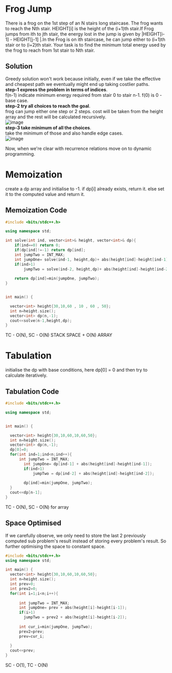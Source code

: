 # Frog Jump  

There is a frog on the 1st step of an N stairs long staircase.
The frog wants to reach the Nth stair. HEIGHT[i] is the height of the (i+1)th stair.If Frog jumps from ith to jth stair,
the energy lost in the jump is given by |HEIGHT[i-1] - HEIGHT[j-1] |.In the Frog is on ith staircase, he can jump either to (i+1)th stair or to (i+2)th stair.
Your task is to find the minimum total energy used by the frog to reach from 1st stair to Nth stair.  

## Solution 

Greedy solution won't work because initially, even if we take the effective and cheapest path we eventually might end up taking costlier paths.  
**step-1  express the problem in terms of indices**.  
f(n-1) indicate minimum energy required from stair 0 to stair n-1. f(0) is 0 - base case.  
**step-2 try all choices to reach the goal**.  
frog can jump either one step or 2 steps. cost will be taken from the height array and the rest will be calculated recursively.  
![image](https://user-images.githubusercontent.com/56584349/177547577-3406361f-7311-4843-a255-1ca2a66f37af.png)  
**step-3 take minimum of all the choices**.  
take the minimum of those and also handle edge cases.  
![image](https://user-images.githubusercontent.com/56584349/177547822-937ff6e2-c52a-4ace-bce2-d820b08a7309.png)

Now, when we're clear with recurrence relations move on to dynamic programming.  

# Memoization
create a dp array and initialise to -1. if dp[i] already exists, return it. else set it to the computed value and return it.  

## Memoization Code

```cpp
#include <bits/stdc++.h>

using namespace std;

int solve(int ind, vector<int>& height, vector<int>& dp){
    if(ind==0) return 0;
    if(dp[ind]!=-1) return dp[ind];
    int jumpTwo = INT_MAX;
    int jumpOne= solve(ind-1, height,dp)+ abs(height[ind]-height[ind-1]);
    if(ind>1)
        jumpTwo = solve(ind-2, height,dp)+ abs(height[ind]-height[ind-2]);
    
    return dp[ind]=min(jumpOne, jumpTwo);
}


int main() {

  vector<int> height{30,10,60 , 10 , 60 , 50};
  int n=height.size();
  vector<int> dp(n,-1);
  cout<<solve(n-1,height,dp);
}
```

TC - O(N), SC - O(N) STACK SPACE + O(N) ARRAY  

# Tabulation  
initialise the dp with base conditions, here dp[0] = 0 and then try to calculate iteratively.  

## Tabulation Code 

```cpp
#include <bits/stdc++.h>

using namespace std;


int main() {

  vector<int> height{30,10,60,10,60,50};
  int n=height.size();
  vector<int> dp(n,-1);
  dp[0]=0;
  for(int ind=1;ind<n;ind++){
      int jumpTwo = INT_MAX;
        int jumpOne= dp[ind-1] + abs(height[ind]-height[ind-1]);
        if(ind>1)
            jumpTwo = dp[ind-2] + abs(height[ind]-height[ind-2]);
    
        dp[ind]=min(jumpOne, jumpTwo);
  }
  cout<<dp[n-1];
}
```

TC - O(N), SC - O(N) for array

## Space Optimised

If we carefully observe, we only need to store the last 2 previously computed sub problem's result instead of storing every problem's result. So further optimising the space to constant space.

```cpp
#include <bits/stdc++.h>
using namespace std;

int main() {
  vector<int> height{30,10,60,10,60,50};
  int n=height.size();
  int prev=0;
  int prev2=0;
  for(int i=1;i<n;i++){
      
      int jumpTwo = INT_MAX;
      int jumpOne= prev + abs(height[i]-height[i-1]);
      if(i>1)
        jumpTwo = prev2 + abs(height[i]-height[i-2]);
    
      int cur_i=min(jumpOne, jumpTwo);
      prev2=prev;
      prev=cur_i;
        
  }
  cout<<prev;
}
```

SC - O(1), TC - O(N)
